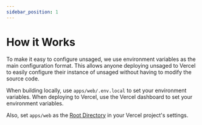 ```yaml
---
sidebar_position: 1
---
```


# How it Works

To make it easy to configure unsaged, we use environment variables as the main configuration format. This allows anyone deploying unsaged to Vercel to easily configure their instance of unsaged without having to modify the source code.

When building locally, use `apps/web/.env.local` to set your environment variables. When deploying to Vercel, use the Vercel dashboard to set your environment variables.

Also, set `apps/web` as the [Root Directory](https://vercel.com/docs/deployments/configure-a-build#root-directory) in your Vercel project's settings.

